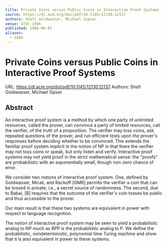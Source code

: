 ```yaml
---
title: Private Coins versus Public Coins in Interactive Proof Systems
source: https://dl.acm.org/doi/pdf/10.1145/12130.12137
authors: Shafi Goldwasser, Michael Sipser
venue: STOC 1986
published: 1986-06-01
aliases:
  - GS86
---
```

# Private Coins versus Public Coins in Interactive Proof Systems
URL: https://dl.acm.org/doi/pdf/10.1145/12130.12137
Authors: Shafi Goldwasser, Michael Sipser

## Abstract
An interactive proof system is a method by which one party of unlimited resources, called the prover, can convince a party of limited resources, call the verifier, of the truth of a proposition. The verifier may toss coins, ask repeated questions of the prover, and run efficient tests upon the prover's responses before deciding whether to be convinced. This extends the familiar proof system implicit in the notion of NP in that there the verifier may not toss coins or speak, but only listen and verify. Interactive proof systems may not yield proof in the strict mathematical sense: the "proofs" are probabilistic with an exponentially small, though non-zero chance of error.

We consider two notions of interactive proof system. One, defined by Goldwasser, Micali, and Rackoff [GMR] permits the verifier a coin that can be tossed in private, i.e., a secret source of randomness. The second, due to Babai, [B] requires that the outcome of the verifier's coin tosses be public and thus accessible to the prover.

Our main result is that these two systems are equivalent in power with respect to language recognition.

The notion of interactive proof system may be seen to yield a probabilistic analog to NP much as BPP is the probabilistic analog to P. We define the probabilistic, nondeterministic, polynomial time Turing machine and show that it is also equivalent in power to these systems.
